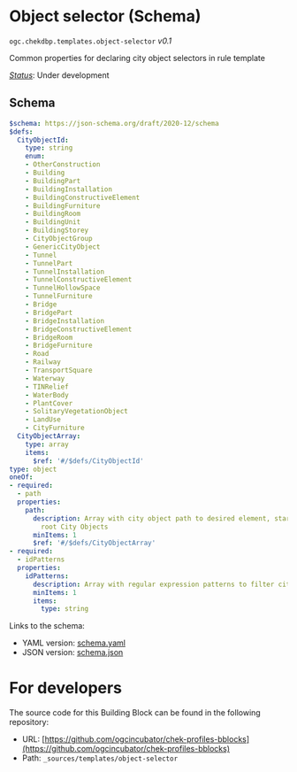 
# Object selector (Schema)

`ogc.chekdbp.templates.object-selector` *v0.1*

Common properties for declaring city object selectors in rule template

[*Status*](http://www.opengis.net/def/status): Under development

## Schema

```yaml
$schema: https://json-schema.org/draft/2020-12/schema
$defs:
  CityObjectId:
    type: string
    enum:
    - OtherConstruction
    - Building
    - BuildingPart
    - BuildingInstallation
    - BuildingConstructiveElement
    - BuildingFurniture
    - BuildingRoom
    - BuildingUnit
    - BuildingStorey
    - CityObjectGroup
    - GenericCityObject
    - Tunnel
    - TunnelPart
    - TunnelInstallation
    - TunnelConstructiveElement
    - TunnelHollowSpace
    - TunnelFurniture
    - Bridge
    - BridgePart
    - BridgeInstallation
    - BridgeConstructiveElement
    - BridgeRoom
    - BridgeFurniture
    - Road
    - Railway
    - TransportSquare
    - Waterway
    - TINRelief
    - WaterBody
    - PlantCover
    - SolitaryVegetationObject
    - LandUse
    - CityFurniture
  CityObjectArray:
    type: array
    items:
      $ref: '#/$defs/CityObjectId'
type: object
oneOf:
- required:
  - path
  properties:
    path:
      description: Array with city object path to desired element, starting from the
        root City Objects
      minItems: 1
      $ref: '#/$defs/CityObjectArray'
- required:
  - idPatterns
  properties:
    idPatterns:
      description: Array with regular expression patterns to filter city objects by
      minItems: 1
      items:
        type: string

```

Links to the schema:

* YAML version: [schema.yaml](https://ogcincubator.github.io/chek-profiles-bblocks/build/annotated/chekdbp/templates/object-selector/schema.json)
* JSON version: [schema.json](https://ogcincubator.github.io/chek-profiles-bblocks/build/annotated/chekdbp/templates/object-selector/schema.yaml)


# For developers

The source code for this Building Block can be found in the following repository:

* URL: [https://github.com/ogcincubator/chek-profiles-bblocks](https://github.com/ogcincubator/chek-profiles-bblocks)
* Path: `_sources/templates/object-selector`

